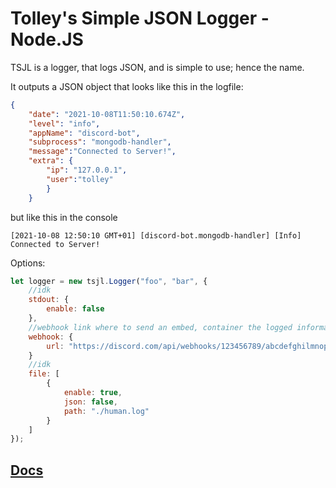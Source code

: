 # Tolley's Simple JSON Logger - Node.JS

TSJL is a logger, that logs JSON, and is simple to use; hence the name.

It outputs a JSON object that looks like this in the logfile:

```json
{
    "date": "2021-10-08T11:50:10.674Z",
    "level": "info",
    "appName": "discord-bot",
    "subprocess": "mongodb-handler",
    "message":"Connected to Server!",
    "extra": {
        "ip": "127.0.0.1",
        "user":"tolley"
        }
    }
```

but like this in the console

```
[2021-10-08 12:50:10 GMT+01] [discord-bot.mongodb-handler] [Info] Connected to Server!
```

Options:

```js
let logger = new tsjl.Logger("foo", "bar", {
    //idk
    stdout: {
        enable: false
    },
    //webhook link where to send an embed, container the logged information
    webhook: {
        url: "https://discord.com/api/webhooks/123456789/abcdefghilmnopqrstvz" 
    }
    //idk
    file: [
        {
            enable: true,
            json: false,
            path: "./human.log"
        }
    ]
});
```

## [Docs](https://docs.tolley.dev/books/node/page/intro)
